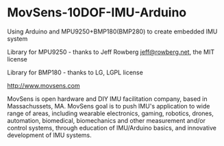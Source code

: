 # MovSens-10DOF-IMU-Arduino
Using Arduino and MPU9250+BMP180(BMP280) to create embedded IMU system 

Library for MPU9250 - thanks to Jeff Rowberg jeff@rowberg.net, the MIT license

Library for BMP180 - thanks to LG, LGPL license

http://www.movsens.com

MovSens is open hardware and DIY IMU facilitation company, based in Massachussets, MA. 
MovSens goal is to push IMU's application to wide range of areas, including wearable electronics, gaming, robotics, drones, automation, biomedical, biomechanics and other measurement and/or control systems, through education of IMU/Arduino basics, and innovative development of IMU systems. 
